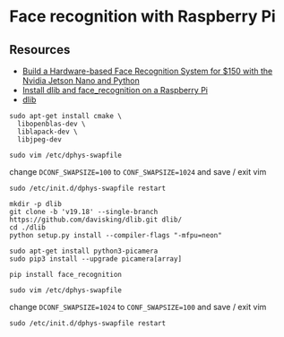 # Face recognition with Raspberry Pi

## Resources
* [Build a Hardware-based Face Recognition System for $150 with the Nvidia Jetson Nano and Python](https://medium.com/@ageitgey/build-a-hardware-based-face-recognition-system-for-150-with-the-nvidia-jetson-nano-and-python-a25cb8c891fd)
* [Install dlib and face_recognition on a Raspberry Pi](https://gist.github.com/ageitgey/1ac8dbe8572f3f533df6269dab35df65)
* [dlib](https://github.com/davisking/dlib)


```shell
sudo apt-get install cmake \
  libopenblas-dev \
  liblapack-dev \
  libjpeg-dev
```

```shell
sudo vim /etc/dphys-swapfile
```
change `DCONF_SWAPSIZE=100` to `CONF_SWAPSIZE=1024` and save / exit vim

```shell
sudo /etc/init.d/dphys-swapfile restart
```

```shell
mkdir -p dlib
git clone -b 'v19.18' --single-branch https://github.com/davisking/dlib.git dlib/
cd ./dlib
python setup.py install --compiler-flags "-mfpu=neon"
```

```shell
sudo apt-get install python3-picamera
sudo pip3 install --upgrade picamera[array]
```

```shell
pip install face_recognition
```

```shell
sudo vim /etc/dphys-swapfile
```
change `DCONF_SWAPSIZE=1024` to `CONF_SWAPSIZE=100` and save / exit vim

```shell
sudo /etc/init.d/dphys-swapfile restart
```
